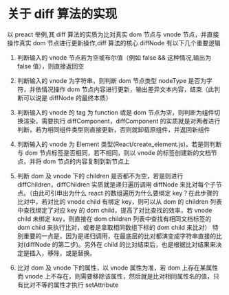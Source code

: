 # 关于 diff 算法的实现

以 preact 举例,其 diff 算法的实质为比对真实 dom 节点与 vnode 节点，并直接操作真实 dom 节点进行更新操作,diff 算法的核心 diffNode 有以下几个重要逻辑

1. 判断输入的 vnode 节点若为空或布尔值（例如 false && <Comp />这种情况,输出为 false 值），则直接返回空

2. 判断输入的 vnode 为字符串，则判断 dom 节点类型 nodeType 是否为字符，并依情况操作 dom 节点内容进行更新，输出差异文本内容，结束（此判断可以说是 diffNode 的最终本质）

3. 判断输入的 vnode 的 tag 为 function 或是 dom 节点为空，则判断为组件切换渲染，需要执行 diffComponent，diffComponent 的实质就是对两者进行判断，若为相同组件类型则直接更新，否则就卸载原组件，并返回新组件

4. 判断输入的 vnode 为 Element 类型(React/create_element.js)，若是则判断与 dom 节点标签是否相同，若不相同，则以 vnode 的标签创建新的文档节点，并将 dom 节点的内容复制到新节点上

5. 判断 dom 及 vnode 下的 children 是否都不为空，若是则进行 diffChildren，diffChildren 实质就是递归遍历调用 diffNode 来比对每个子节点。（由此可引申出为什么 react 的数组遍历为什么要绑定 key？在此步骤的比对中，若对比的 vnode child 有绑定 key，则可以从 dom 的 children 列表中查找绑定了对应 key 的 dom child，提高了对比查找的效率，若 vnode child 未绑定 key，则直接在 dom children 列表中查找有相同文档标签的 dom child 来执行比对，或者是拿取相同数组下标的 dom child 来比对） 特别重要的一点是，因为是递归调用，在最底层的比对都演变成字符串直接的比对(diffNode 的第二步)。另外在 child 的比对结束后，也是根据比对结果来决定是插入，移除，或是替换。

6. 比对 dom 及 vnode 下的属性，以 vnode 属性为准，若 dom 上存在某属性而 vnode 上不存在，则需要移除该属性，然后就是比对相同属性名的值，只有比对不等的属性才执行 setAttribute
